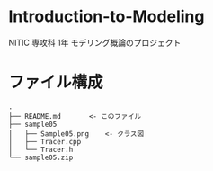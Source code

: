 # Introduction-to-Modeling  
NITIC 専攻科 1年 モデリング概論のプロジェクト  

# ファイル構成  
```
.
├── README.md		<- このファイル
├── sample05
│   ├── Sample05.png	<- クラス図
│   ├── Tracer.cpp
│   └── Tracer.h
└── sample05.zip
```
